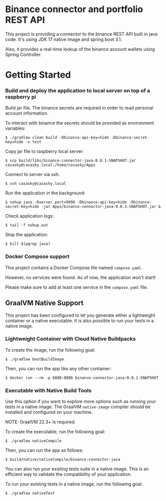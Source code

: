 # Binance connector and portfolio REST API

This project is providing a connector to the binance REST API built in java code.
It's using JDK 17 native image and spring boot 3.1.

Also, it provides a real-time lookup of the binance account wallets using Spring Controller.

# Getting Started

### Build and deploy the application to local server on top of a raspberry pi

Build jar file. The binance secrets are required in order to read personal account information.

To interact with binance the secrets should be provided as environment variables:

```
$ ./gradlew clean build -Dbinance-api-key=hide -Dbinance-secret-key=hide -x test
```

Copy jar file to raspberry local server:

```
$ scp build/libs/binance-connector-java-0.0.1-SNAPSHOT.jar casasky@casasky.local:/home/casasky/Apps
```

Connect to server via ssh:

```
$ ssh casasky@casasky.local
```

Run the application in the background:

```
$ nohup java -Dserver.port=9090 -Dbinance-api-key=hide -Dbinance-secret-key=hide -jar Apps/binance-connector-java-0.0.1-SNAPSHOT.jar &
```

Check application logs:

```
$ tail -f nohup.out
```

Stop the application:

```
$ kill $(pgrep java)
```

### Docker Compose support

This project contains a Docker Compose file named `compose.yaml`.

However, no services were found. As of now, the application won't start!

Please make sure to add at least one service in the `compose.yaml` file.

## GraalVM Native Support

This project has been configured to let you generate either a lightweight container or a native executable.
It is also possible to run your tests in a native image.

### Lightweight Container with Cloud Native Buildpacks

To create the image, run the following goal:

```
$ ./gradlew bootBuildImage
```

Then, you can run the app like any other container:

```
$ docker run --rm -p 8080:8080 binance-connector-java:0.0.1-SNAPSHOT
```

### Executable with Native Build Tools

Use this option if you want to explore more options such as running your tests in a native image.
The GraalVM `native-image` compiler should be installed and configured on your machine.

NOTE: GraalVM 22.3+ is required.

To create the executable, run the following goal:

```
$ ./gradlew nativeCompile
```

Then, you can run the app as follows:

```
$ build/native/nativeCompile/binance-connector-java
```

You can also run your existing tests suite in a native image.
This is an efficient way to validate the compatibility of your application.

To run your existing tests in a native image, run the following goal:

```
$ ./gradlew nativeTest
```

